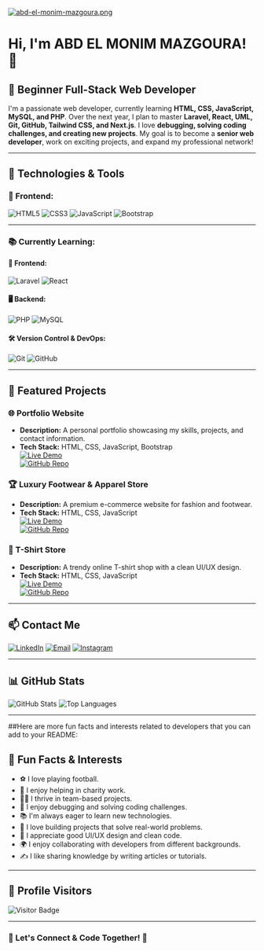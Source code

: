 [![abd-el-monim-mazgoura.png](https://i.postimg.cc/4N7w5vsQ/abd-el-monim-mazgoura.png)](https://postimg.cc/MvwyZQcn)





# Hi, I'm ABD EL MONIM MAZGOURA! 👋

## 🌟 Beginner Full-Stack Web Developer

I'm a passionate web developer, currently learning **HTML, CSS, JavaScript, MySQL, and PHP**. Over the next  year, I plan to master **Laravel, React, UML, Git, GitHub, Tailwind CSS, and Next.js**. I love **debugging, solving coding challenges, and creating new projects**. My goal is to become a **senior web developer**, work on exciting projects, and expand my professional network!

---

## 🚀 Technologies & Tools

### 🚀 Frontend:
![HTML5](https://img.shields.io/badge/-HTML5-E34F26?style=for-the-badge&logo=html5&logoColor=white)
![CSS3](https://img.shields.io/badge/-CSS3-1572B6?style=for-the-badge&logo=css3)
![JavaScript](https://img.shields.io/badge/-JavaScript-F7DF1E?style=for-the-badge&logo=javascript&logoColor=black)
![Bootstrap](https://img.shields.io/badge/-Bootstrap-563D7C?style=for-the-badge&logo=bootstrap)

---

### 📚 Currently Learning:

#### 🎨 Frontend:
![Laravel](https://img.shields.io/badge/-Laravel-FF2D20?style=for-the-badge&logo=laravel&logoColor=white)
![React](https://img.shields.io/badge/-React-61DAFB?style=for-the-badge&logo=react&logoColor=black)

#### 🖥️ Backend:
![PHP](https://img.shields.io/badge/-PHP-777BB4?style=for-the-badge&logo=php)
![MySQL](https://img.shields.io/badge/-MySQL-4479A1?style=for-the-badge&logo=mysql&logoColor=white)

#### 🛠️ Version Control & DevOps:
![Git](https://img.shields.io/badge/-Git-F05032?style=for-the-badge&logo=git&logoColor=white)
![GitHub](https://img.shields.io/badge/-GitHub-181717?style=for-the-badge&logo=github)


---

## 📌 Featured Projects

### 🌐 Portfolio Website
- **Description:** A personal portfolio showcasing my skills, projects, and contact information.
- **Tech Stack:** HTML, CSS, JavaScript, Bootstrap  
[![Live Demo](https://img.shields.io/badge/-Live%20Demo-blue?style=for-the-badge)](https://abde777.github.io/PORTFOLIOO/PORTF%20ABDE/PORTFOLIO.html)  
[![GitHub Repo](https://img.shields.io/badge/-GitHub%20Repo-grey?style=for-the-badge)](#)

### 🏆 Luxury Footwear & Apparel Store
- **Description:** A premium e-commerce website for fashion and footwear.
- **Tech Stack:** HTML, CSS, JavaScript  
[![Live Demo](https://img.shields.io/badge/-Live%20Demo-blue?style=for-the-badge)](https://abde777.github.io/tp/)  
[![GitHub Repo](https://img.shields.io/badge/-GitHub%20Repo-grey?style=for-the-badge)](#)

### 👕 T-Shirt Store
- **Description:** A trendy online T-shirt shop with a clean UI/UX design.
- **Tech Stack:** HTML, CSS, JavaScript  
[![Live Demo](https://img.shields.io/badge/-Live%20Demo-blue?style=for-the-badge)](https://abde777.github.io/SITE2/1stproject/home.html)  
[![GitHub Repo](https://img.shields.io/badge/-GitHub%20Repo-grey?style=for-the-badge)](#)

---

## 📫 Contact Me
[![LinkedIn](https://img.shields.io/badge/LinkedIn-%230077B5.svg?style=for-the-badge&logo=linkedin&logoColor=white)](https://www.linkedin.com/in/abd-el-monim-mazgoura-607b71277/)
[![Email](https://img.shields.io/badge/Email-D14836.svg?style=for-the-badge&logo=gmail&logoColor=white)](mailto:mazgouraabdalmounim@gmail.com)
[![Instagram](https://img.shields.io/badge/Instagram-%23E4405F.svg?style=for-the-badge&logo=instagram&logoColor=white)](https://www.instagram.com/techmo_x/)

---

## 📊 GitHub Stats
![GitHub Stats](https://github-readme-stats.vercel.app/api?username=abde777&show_icons=true&theme=tokyonight)
![Top Languages](https://github-readme-stats.vercel.app/api/top-langs/?username=abde777&layout=compact&theme=tokyonight)

---

##Here are more fun facts and interests related to developers that you can add to your README:  

## 🎯 Fun Facts & Interests  
- ⚽ I love playing football.  
- 🤝 I enjoy helping in charity work.  
- 👨‍💻 I thrive in team-based projects.  
- 🐛 I enjoy debugging and solving coding challenges.  
- 📚 I'm always eager to learn new technologies.  
- 🚀 I love building projects that solve real-world problems.  
- 🎨 I appreciate good UI/UX design and clean code.  
- 🌍 I enjoy collaborating with developers from different backgrounds.  
- ✍️ I like sharing knowledge by writing articles or tutorials.  

---

## 👀 Profile Visitors
![Visitor Badge](https://visitor-badge.laobi.icu/badge?page_id=abde777)

---

### 🚀 Let's Connect & Code Together! 🚀
